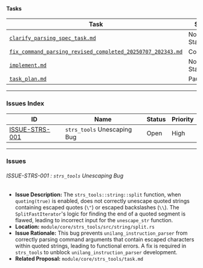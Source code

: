#### Tasks

| Task | Status | Priority | Responsible |
|---|---|---|---|
| [`clarify_parsing_spec_task.md`](./clarify_parsing_spec_task.md) | Not Started | High | @user |
| [`fix_command_parsing_revised_completed_20250707_202343.md`](./fix_command_parsing_revised_completed_20250707_202343.md) | Completed | High | @user |
| [`implement.md`](./implement.md) | Not Started | High | @user |
| [`task_plan.md`](./task_plan.md) | Paused | High | @user |

---

### Issues Index

| ID | Name | Status | Priority |
|---|---|---|---|
| [ISSUE-STRS-001](#issue-strs-001--strs_tools-unescaping-bug) | `strs_tools` Unescaping Bug | Open | High |

---

### Issues

###### ISSUE-STRS-001 : `strs_tools` Unescaping Bug

*   **Issue Description:** The `strs_tools::string::split` function, when `quoting(true)` is enabled, does not correctly unescape quoted strings containing escaped quotes (`\"`) or escaped backslashes (`\\`). The `SplitFastIterator`'s logic for finding the end of a quoted segment is flawed, leading to incorrect input for the `unescape_str` function.
*   **Location:** `module/core/strs_tools/src/string/split.rs`
*   **Issue Rationale:** This bug prevents `unilang_instruction_parser` from correctly parsing command arguments that contain escaped characters within quoted strings, leading to functional errors. A fix is required in `strs_tools` to unblock `unilang_instruction_parser` development.
*   **Related Proposal:** `module/core/strs_tools/task.md`
